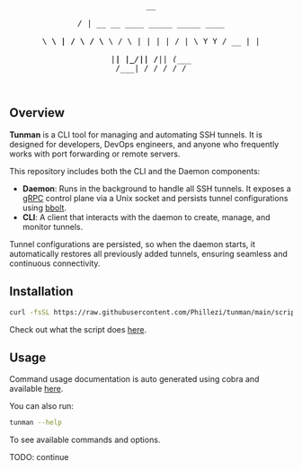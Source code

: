 <div align="center">
<pre>

  __                                      
_/  |_ __ __  ____   _____ _____    ____  
\   __\  |  \/    \ /     \\__  \  /    \ 
 |  | |  |  /   |  \  Y Y  \/ __ \|   |  \
 |__| |____/|___|  /__|_|  (____  /___|  /
                 \/      \/     \/     \/ 

</pre>

</div>

## Overview

**Tunman** is a CLI tool for managing and automating SSH tunnels. It is designed for developers, DevOps engineers, and anyone who frequently works with port forwarding or remote servers.

This repository includes both the CLI and the Daemon components:

- **Daemon**: Runs in the background to handle all SSH tunnels. It exposes a [gRPC](https://grpc.io/) control plane via a Unix socket and persists tunnel configurations using [bbolt](https://github.com/etcd-io/bbolt).
- **CLI**: A client that interacts with the daemon to create, manage, and monitor tunnels.

Tunnel configurations are persisted, so when the daemon starts, it automatically restores all previously added tunnels, ensuring seamless and continuous connectivity.


## Installation

```bash
curl -fsSL https://raw.githubusercontent.com/Phillezi/tunman/main/scripts/install.sh | bash
```
Check out what the script does [here](https://github.com/Phillezi/tunman/blob/main/scripts/install.sh).

## Usage

Command usage documentation is auto generated using cobra and available [here](./docs/tunman.md).

You can also run:
```bash
tunman --help
```
To see available commands and options.

TODO: continue
